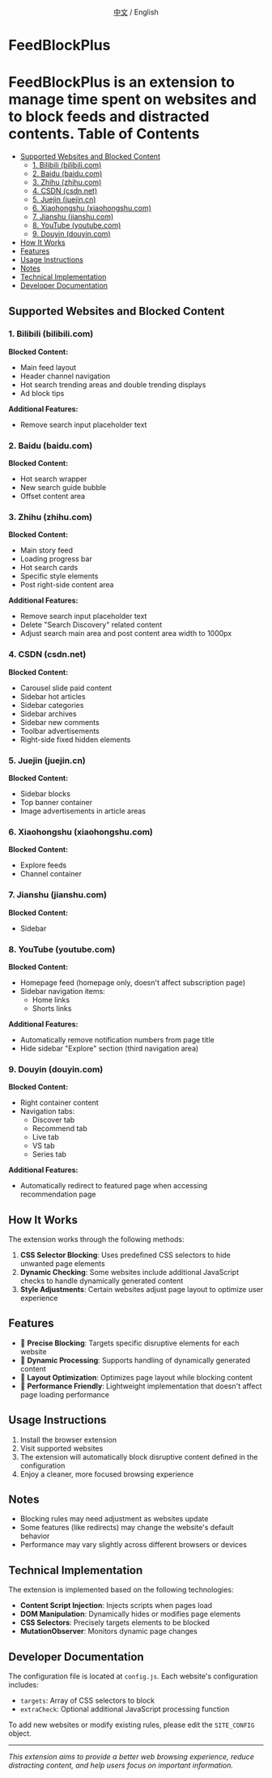 <div align="center">
  <a href="./README_zh.md">中文</a> / English
</div>

# FeedBlockPlus
FeedBlockPlus is an extension to manage time spent on websites and to block feeds and distracted contents.
Table of Contents
=================

- [Supported Websites and Blocked Content](#supported-websites-and-blocked-content)
  - [1. Bilibili (bilibili.com)](#1-bilibili-bilibilicom)
  - [2. Baidu (baidu.com)](#2-baidu-baiducom)
  - [3. Zhihu (zhihu.com)](#3-zhihu-zhihucom)
  - [4. CSDN (csdn.net)](#4-csdn-csdnnet)
  - [5. Juejin (juejin.cn)](#5-juejin-juejincn)
  - [6. Xiaohongshu (xiaohongshu.com)](#6-xiaohongshu-xiaohongshucom)
  - [7. Jianshu (jianshu.com)](#7-jianshu-jianshucom)
  - [8. YouTube (youtube.com)](#8-youtube-youtubecom)
  - [9. Douyin (douyin.com)](#9-douyin-douyincom)
- [How It Works](#how-it-works)
- [Features](#features)
- [Usage Instructions](#usage-instructions)
- [Notes](#notes)
- [Technical Implementation](#technical-implementation)
- [Developer Documentation](#developer-documentation)

## Supported Websites and Blocked Content
### 1. Bilibili (bilibili.com)

**Blocked Content:**
- Main feed layout 
- Header channel navigation
- Hot search trending areas and double trending displays
- Ad block tips 

**Additional Features:**
- Remove search input placeholder text

### 2. Baidu (baidu.com)

**Blocked Content:**
- Hot search wrapper 
- New search guide bubble
- Offset content area 

### 3. Zhihu (zhihu.com)

**Blocked Content:**
- Main story feed 
- Loading progress bar
- Hot search cards
- Specific style elements 
- Post right-side content area

**Additional Features:**
- Remove search input placeholder text
- Delete "Search Discovery" related content
- Adjust search main area and post content area width to 1000px

### 4. CSDN (csdn.net)

**Blocked Content:**
- Carousel slide paid content 
- Sidebar hot articles 
- Sidebar categories
- Sidebar archives 
- Sidebar new comments 
- Toolbar advertisements
- Right-side fixed hidden elements 

### 5. Juejin (juejin.cn)

**Blocked Content:**
- Sidebar blocks
- Top banner container
- Image advertisements in article areas

### 6. Xiaohongshu (xiaohongshu.com)

**Blocked Content:**
- Explore feeds 
- Channel container 

### 7. Jianshu (jianshu.com)

**Blocked Content:**
- Sidebar 

### 8. YouTube (youtube.com)

**Blocked Content:**
- Homepage feed (homepage only, doesn't affect subscription page)
- Sidebar navigation items:
  - Home links
  - Shorts links

**Additional Features:**
- Automatically remove notification numbers from page title
- Hide sidebar "Explore" section (third navigation area)

### 9. Douyin (douyin.com)

**Blocked Content:**
- Right container content 
- Navigation tabs:
  - Discover tab 
  - Recommend tab 
  - Live tab 
  - VS tab 
  - Series tab 

**Additional Features:**
- Automatically redirect to featured page when accessing recommendation page

## How It Works

The extension works through the following methods:

1. **CSS Selector Blocking**: Uses predefined CSS selectors to hide unwanted page elements
2. **Dynamic Checking**: Some websites include additional JavaScript checks to handle dynamically generated content
3. **Style Adjustments**: Certain websites adjust page layout to optimize user experience

## Features

- 🎯 **Precise Blocking**: Targets specific disruptive elements for each website
- 🔧 **Dynamic Processing**: Supports handling of dynamically generated content
- 🎨 **Layout Optimization**: Optimizes page layout while blocking content
- 🚀 **Performance Friendly**: Lightweight implementation that doesn't affect page loading performance

## Usage Instructions

1. Install the browser extension
2. Visit supported websites
3. The extension will automatically block disruptive content defined in the configuration
4. Enjoy a cleaner, more focused browsing experience

## Notes

- Blocking rules may need adjustment as websites update
- Some features (like redirects) may change the website's default behavior
- Performance may vary slightly across different browsers or devices

## Technical Implementation

The extension is implemented based on the following technologies:

- **Content Script Injection**: Injects scripts when pages load
- **DOM Manipulation**: Dynamically hides or modifies page elements
- **CSS Selectors**: Precisely targets elements to be blocked
- **MutationObserver**: Monitors dynamic page changes

## Developer Documentation

The configuration file is located at `config.js`. Each website's configuration includes:

- `targets`: Array of CSS selectors to block
- `extraCheck`: Optional additional JavaScript processing function

To add new websites or modify existing rules, please edit the `SITE_CONFIG` object.

---

*This extension aims to provide a better web browsing experience, reduce distracting content, and help users focus on important information.*
